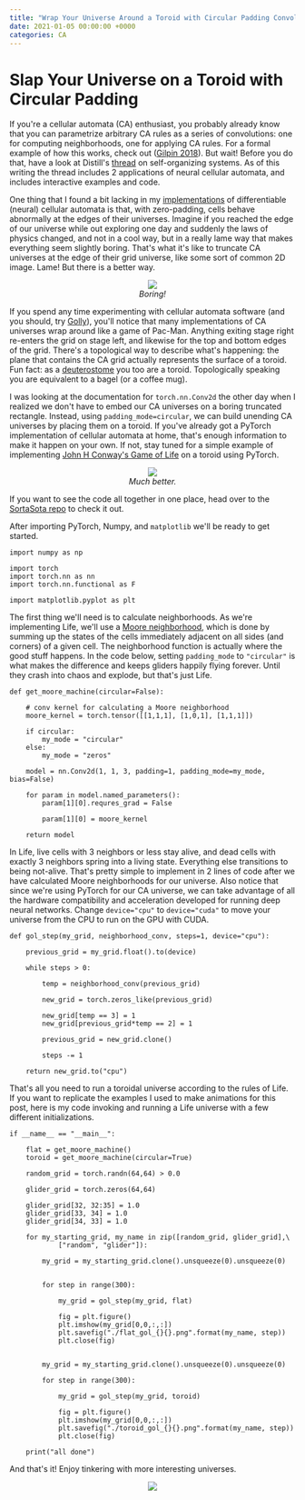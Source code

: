 ```yaml
---
title: "Wrap Your Universe Around a Toroid with Circular Padding Convolutions"
date: 2021-01-05 00:00:00 +0000
categories: CA
---
```


# Slap Your Universe on a Toroid with Circular Padding

If you're a cellular automata (CA) enthusiast, you probably already know that you can parametrize arbitrary CA rules as a series of convolutions: one for computing neighborhoods, one for applying CA rules. For a formal example of how this works, check out ([Gilpin 2018](https://arxiv.org/abs/1809.02942)). But wait! Before you do that, have a look at Distill's [thread](https://distill.pub/2020/selforg/) on self-organizing systems. As of this writing the thread includes 2 applications of neural cellular automata, and includes interactive examples and code.

One thing that I found a bit lacking in my [implementations](https://github.com/rivesunder/dca) of differentiable (neural) cellular automata is that, with zero-padding, cells behave abnormally at the edges of their universes. Imagine if you reached the edge of our universe while out exploring one day and suddenly the laws of physics changed, and not in a cool way, but in a really lame way that makes everything seem slightly boring. That's what it's like to truncate CA universes at the edge of their grid universe, like some sort of common 2D image. Lame! But there is a better way.

<div align="center">
<img src="https://rivesunder.github.io/SortaSota/circular_padding/assets/glider_fail.gif">
<br>
<em>Boring!</em>
</div>

If you spend any time experimenting with cellular automata software (and you should, try [Golly](https://www.conwaylife.com/wiki/Golly)), you'll notice that many implementations of CA universes wrap around like a game of Pac-Man. Anything exiting stage right re-enters the grid on stage left, and likewise for the top and bottom edges of the grid. There's a topological way to describe what's happening: the plane that contains the CA grid actually represents the surface of a toroid. Fun fact: as a [deuterostome](https://en.wikipedia.org/wiki/Deuterostome) you too are a toroid. Topologically speaking you are equivalent to a bagel (or a coffee mug).

I was looking at the documentation for `torch.nn.Conv2d` the other day when I realized we don't have to embed our CA universes on a boring truncated rectangle. Instead, using `padding_mode=circular`, we can build unending CA universes by placing them on a toroid. If you've already got a PyTorch implementation of cellular automata at home, that's enough information to make it happen on your own. If not, stay tuned for a simple example of implementing [John H Conway's Game of Life](https://en.wikipedia.org/wiki/Conway%27s_Game_of_Life) on a toroid using PyTorch. 


<div align="center">
<img src="https://rivesunder.github.io/SortaSota/circular_padding/assets/glider_win.gif">
<br>
<em>Much better.</em>
</div>

If you want to see the code all together in one place, head over to the [SortaSota repo](https://github.com/riveSunder/SortaSota/tree/master/circular_padding) to check it out. 

After importing PyTorch, Numpy, and `matplotlib` we'll be ready to get started.

```
import numpy as np

import torch
import torch.nn as nn
import torch.nn.functional as F

import matplotlib.pyplot as plt
```

The first thing we'll need is to calculate neighborhoods. As we're implementing Life, we'll use a [Moore neighborhood](https://en.wikipedia.org/wiki/Moore_neighborhood), which is done by summing up the states of the cells immediately adjacent on all sides (and corners) of a given cell. The neighborhood function is actually where the good stuff happens. In the code below, setting `padding_mode` to `"circular"` is what makes the difference and keeps gliders happily flying forever. Until they crash into chaos and explode, but that's just Life. 

```
def get_moore_machine(circular=False):

    # conv kernel for calculating a Moore neighborhood
    moore_kernel = torch.tensor([[1,1,1], [1,0,1], [1,1,1]])

    if circular:
        my_mode = "circular"
    else:
        my_mode = "zeros"

    model = nn.Conv2d(1, 1, 3, padding=1, padding_mode=my_mode, bias=False)

    for param in model.named_parameters():
        param[1][0].requres_grad = False

        param[1][0] = moore_kernel

    return model
```

In Life, live cells with 3 neighbors or less stay alive, and dead cells with exactly 3 neighbors spring into a living state. Everything else transitions to being not-alive. That's pretty simple to implement in 2 lines of code after we have calculated Moore neighborhoods for our universe. Also notice that since we're using PyTorch for our CA universe, we can take advantage of all the hardware compatibility and acceleration developed for running deep neural networks. Change `device="cpu"` to `device="cuda"` to move your universe from the CPU to run on the GPU with CUDA.

```
def gol_step(my_grid, neighborhood_conv, steps=1, device="cpu"):

    previous_grid = my_grid.float().to(device)

    while steps > 0:

        temp = neighborhood_conv(previous_grid)

        new_grid = torch.zeros_like(previous_grid)

        new_grid[temp == 3] = 1
        new_grid[previous_grid*temp == 2] = 1

        previous_grid = new_grid.clone()

        steps -= 1

    return new_grid.to("cpu")
```

That's all you need to run a toroidal universe according to the rules of Life. If you want to replicate the examples I used to make animations for this post, here is my code invoking and running a  Life universe with a few different initializations. 

```
if __name__ == "__main__":

    flat = get_moore_machine()
    toroid = get_moore_machine(circular=True)

    random_grid = torch.randn(64,64) > 0.0

    glider_grid = torch.zeros(64,64)

    glider_grid[32, 32:35] = 1.0
    glider_grid[33, 34] = 1.0
    glider_grid[34, 33] = 1.0

    for my_starting_grid, my_name in zip([random_grid, glider_grid],\
            ["random", "glider"]):

        my_grid = my_starting_grid.clone().unsqueeze(0).unsqueeze(0)


        for step in range(300):

            my_grid = gol_step(my_grid, flat)

            fig = plt.figure()
            plt.imshow(my_grid[0,0,:,:])
            plt.savefig("./flat_gol_{}{}.png".format(my_name, step))
            plt.close(fig)


        my_grid = my_starting_grid.clone().unsqueeze(0).unsqueeze(0)

        for step in range(300):

            my_grid = gol_step(my_grid, toroid)

            fig = plt.figure()
            plt.imshow(my_grid[0,0,:,:])
            plt.savefig("./toroid_gol_{}{}.png".format(my_name, step))
            plt.close(fig)

    print("all done")
```

And that's it! Enjoy tinkering with more interesting universes. 

<div align="center">
<img src="https://rivesunder.github.io/SortaSota/circular_padding/assets/truncated_vs_toroid.gif">
</div>


